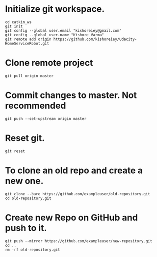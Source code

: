 # Initialize git workspace.
```
cd catkin_ws
git init
git config --global user.email "kishoreiey@gmail.com"
git config --global user.name "Kishore Varma"
git remote add origin https://github.com/kishoreiey/Udacity-HomeServiceRobot.git
```

# Clone remote project
```
git pull origin master
```

# Commit changes to master. Not recommended
```
git push --set-upstream origin master
```

# Reset git.
```
git reset
```

# To clone an old repo and create a new one.
```
git clone --bare https://github.com/exampleuser/old-repository.git
cd old-repository.git
```
# Create new Repo on GitHub and push to it.
```
git push --mirror https://github.com/exampleuser/new-repository.git
cd ..
rm -rf old-repository.git
```
